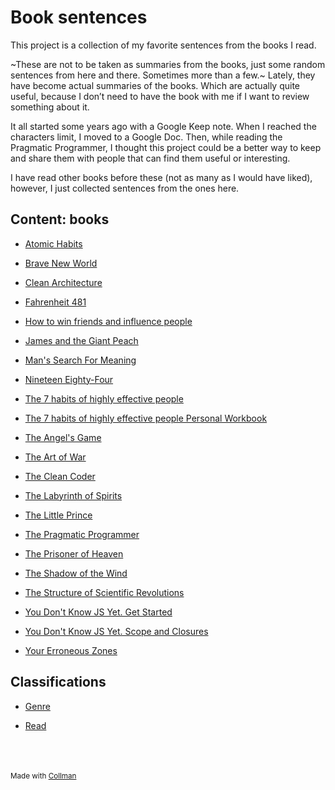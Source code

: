 # Book sentences




This project is a collection of my favorite sentences from the books I read.



~These are not to be taken as summaries from the books, just some random sentences from here and there. Sometimes more than a few.~ Lately, they have become actual summaries of the books. Which are actually quite useful, because I don’t need to have the book with me if I want to review something about it.



It all started some years ago with a Google Keep note. When I reached the characters limit, I moved to a Google Doc. Then, while reading the Pragmatic Programmer, I thought this project could be a better way to keep and share them with people that can find them useful or interesting.



I have read other books before these (not as many as I would have liked), however, I just collected sentences from the ones here.

## Content: books


 - [Atomic Habits](Atomic%20Habits/index.md)
    
 - [Brave New World](Brave%20New%20World/index.md)
    
 - [Clean Architecture](Clean%20Architecture/index.md)
    
 - [Fahrenheit 481](Fahrenheit%20481/index.md)
    
 - [How to win friends and influence people](How%20to%20win%20friends%20and%20influence%20people/index.md)
    
 - [James and the Giant Peach](James%20and%20the%20Giant%20Peach/index.md)
    
 - [Man's Search For Meaning](Man's%20Search%20For%20Meaning/index.md)
    
 - [Nineteen Eighty-Four](Nineteen%20Eighty-Four/index.md)
    
 - [The 7 habits of highly effective people](The%207%20habits%20of%20highly%20effective%20people/index.md)
    
 - [The 7 habits of highly effective people Personal Workbook](The%207%20habits%20of%20highly%20effective%20people%20Personal%20Workbook/index.md)
    
 - [The Angel's Game](The%20Angel's%20Game/index.md)
    
 - [The Art of War](The%20Art%20of%20War/index.md)
    
 - [The Clean Coder](The%20Clean%20Coder/index.md)
    
 - [The Labyrinth of Spirits](The%20Labyrinth%20of%20Spirits/index.md)
    
 - [The Little Prince](The%20Little%20Prince/index.md)
    
 - [The Pragmatic Programmer](The%20Pragmatic%20Programmer/index.md)
    
 - [The Prisoner of Heaven](The%20Prisoner%20of%20Heaven/index.md)
    
 - [The Shadow of the Wind](The%20Shadow%20of%20the%20Wind/index.md)
    
 - [The Structure of Scientific Revolutions](The%20Structure%20of%20Scientific%20Revolutions/index.md)
    
 - [You Don't Know JS Yet. Get Started](You%20Don't%20Know%20JS%20Yet.%20Get%20Started/index.md)
    
 - [You Don't Know JS Yet. Scope and Closures](You%20Don't%20Know%20JS%20Yet.%20Scope%20and%20Closures/index.md)
    
 - [Your Erroneous Zones](Your%20Erroneous%20Zones/index.md)
    

## Classifications


 - [Genre](Genre/index.md)
    
 - [Read](Read/index.md)
    
<br/><br/><br/><sub>Made with [Collman](https://github.com/reymon359/collman)<sub>